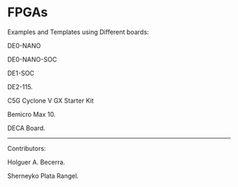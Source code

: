 # FPGAs

Examples and Templates using Different boards:

DE0-NANO

DE0-NANO-SOC

DE1-SOC

DE2-115.

C5G Cyclone V GX Starter Kit

Bemicro Max 10.

DECA Board.



--------------
Contributors:

Holguer A. Becerra.

Sherneyko Plata Rangel.